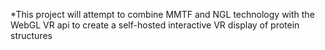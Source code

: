 *This project will attempt to combine MMTF and NGL technology with the WebGL VR api to create a self-hosted interactive VR display of protein structures
